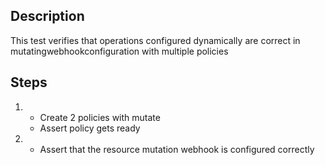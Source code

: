 ## Description

This test verifies that operations configured dynamically are correct in mutatingwebhookconfiguration with multiple policies
## Steps

1.  - Create 2 policies with mutate
    - Assert policy gets ready
2.  - Assert that the resource mutation webhook is configured correctly
